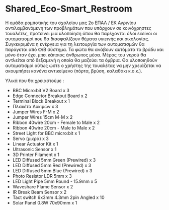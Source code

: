 # Shared_Eco-Smart_Restroom

Η ομάδα ρομποτικής του σχολείου μας 2ο ΕΠΑΛ / ΕΚ Αγρινίου αντιλαμβανόμενη των προβλημάτων που υπάρχουν σε κοινόχρηστες τουαλέτες, προτείνει μια υλοποίηση όπου θα παρέχονται όλοι εκείνοι οι αυτοματισμοί που θα διασφαλίζουν θέματα υγιεινής και οικολογίας.
Συγκεκριμένα η ενέργεια για τη λειτουργία των αυτοματισμών θα παράγεται από Φ/Β σύστημα. Τα φώτα θα ανάβουν αυτόματα το βράδυ και μόνο όταν έχει μπει κάποιος άνθρωπος μέσα. Μέρος του νερού θα αντλείται από δεξαμενή η οποία θα μαζεύει τα όμβρια. Θα υλοποιηθούν αυτοματισμοί ούτως ώστε ο χρήστης της τουαλέτας να μην χρειάζεται να ακουμπήσει κανένα αντικείμενο (πόρτα, βρύση, καλαθάκι κ.ο.κ.).

Υλικά που θα χρειαστούμε :
<ul>
  <li> BBC Micro:bit V2 Board x 3 </li>
  <li> Edge Connector Breakout Board x 2 </li>
  <li> Terminal Block Breakout x 1 </li>
  <li> Πλακέτα Δοκιμών x 3 </li>
  <li> Jumper Wires F-M x 2 </li>
  <li> Jumper Wires 15cm Μ-Μ x 2 </li>
  <li> Ribbon 40wire 20cm - Female to Μale x 2 </li>
  <li> Ribbon 40wire 20cm - Male to Male x 2 </li>
  <li> Street Light for BBC micro:bit x 1 </li>
  <li> Servo (μικρά) x 3 </li>
  <li> Linear Actuator Kit x 1 </li>
  <li> Ultrasonic Sensor x 1 </li>
  <li> 3D Printer Filament x 1 </li>
  <li> LED Diffused 5mm Green (Prewired) x 3 </li>
  <li> LED Diffused 5mm Red (Prewired) x 3 </li>
  <li> LED Diffused 5mm Blue (Prewired) x 3 </li>
  <li> Photo Resistor LDR 5mm x 3 </li>
  <li> LED Light Pipe 5mm Round - 15.9mm x 5 </li>
  <li> Waveshare Flame Sensor x 2 </li>
  <li> IR Break Beam Sensor x 2 </li>
  <li> Tact switch 6x3mm 4.3mm 2pin Angled x 10 </li>
  <li> Solar Panel 0.8W 70x90mm x 1 </li>
</ul>
